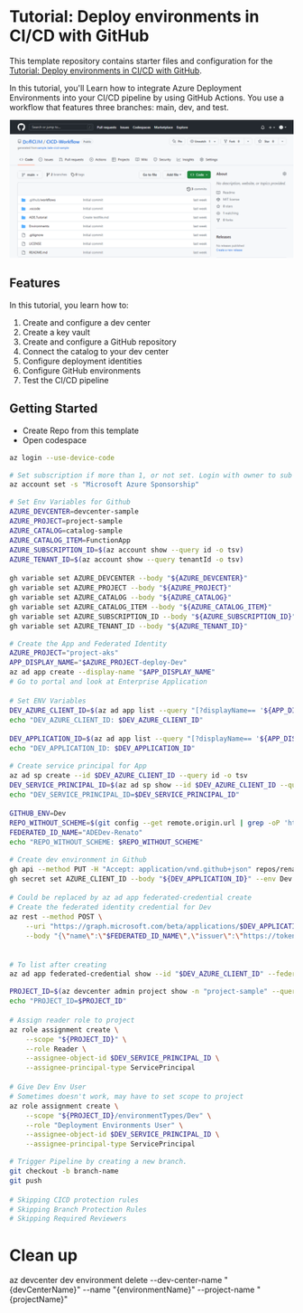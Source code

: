 # Tutorial: Deploy environments in CI/CD with GitHub

This template repository contains starter files and configuration for the [Tutorial: Deploy environments in CI/CD with GitHub](https://learn.microsoft.com/en-us/azure/deployment-environments/tutorial-deploy-environments-in-cicd-github).

In this tutorial, you'll Learn how to integrate Azure Deployment Environments into your CI/CD pipeline by using GitHub Actions. You use a workflow that features three branches: main, dev, and test.

![Screenshot showing GitHub Actions workflows](/media/samples-repo-image.png)

## Features

In this tutorial, you learn how to:

1. Create and configure a dev center
2. Create a key vault
3. Create and configure a GitHub repository
4. Connect the catalog to your dev center
5. Configure deployment identities
6. Configure GitHub environments
7. Test the CI/CD pipeline

## Getting Started

- Create Repo from this template
- Open codespace

```bash
az login --use-device-code
```

```bash
# Set subscription if more than 1, or not set. Login with owner to sub
az account set -s "Microsoft Azure Sponsorship"
```

```bash
# Set Env Variables for Github
AZURE_DEVCENTER=devcenter-sample
AZURE_PROJECT=project-sample
AZURE_CATALOG=catalog-sample
AZURE_CATALOG_ITEM=FunctionApp
AZURE_SUBSCRIPTION_ID=$(az account show --query id -o tsv)
AZURE_TENANT_ID=$(az account show --query tenantId -o tsv)

gh variable set AZURE_DEVCENTER --body "${AZURE_DEVCENTER}"
gh variable set AZURE_PROJECT --body "${AZURE_PROJECT}" 
gh variable set AZURE_CATALOG --body "${AZURE_CATALOG}" 
gh variable set AZURE_CATALOG_ITEM --body "${AZURE_CATALOG_ITEM}" 
gh variable set AZURE_SUBSCRIPTION_ID --body "${AZURE_SUBSCRIPTION_ID}" 
gh variable set AZURE_TENANT_ID --body "${AZURE_TENANT_ID}" 
```

```bash
# Create the App and Federated Identity
AZURE_PROJECT="project-aks"
APP_DISPLAY_NAME="$AZURE_PROJECT-deploy-Dev"
az ad app create --display-name "$APP_DISPLAY_NAME"
# Go to portal and look at Enterprise Application

# Set ENV Variables
DEV_AZURE_CLIENT_ID=$(az ad app list --query "[?displayName== '${APP_DISPLAY_NAME}'].appId" -o tsv)
echo "DEV_AZURE_CLIENT_ID: $DEV_AZURE_CLIENT_ID"

DEV_APPLICATION_ID=$(az ad app list --query "[?displayName== '${APP_DISPLAY_NAME}'].id" -o tsv)
echo "DEV_APPLICATION_ID: $DEV_APPLICATION_ID"
```

```bash
# Create service principal for App
az ad sp create --id $DEV_AZURE_CLIENT_ID --query id -o tsv
DEV_SERVICE_PRINCIPAL_ID=$(az ad sp show --id $DEV_AZURE_CLIENT_ID --query id -o tsv)
echo "DEV_SERVICE_PRINCIPAL_ID=$DEV_SERVICE_PRINCIPAL_ID"

GITHUB_ENV=Dev
REPO_WITHOUT_SCHEME=$(git config --get remote.origin.url | grep -oP 'https://\K\S+')
FEDERATED_ID_NAME="ADEDev-Renato"
echo "REPO_WITHOUT_SCHEME: $REPO_WITHOUT_SCHEME"
```

```bash
# Create dev environment in Github
gh api --method PUT -H "Accept: application/vnd.github+json" repos/renato-marciano/deployment-environments-cicd/environments/Dev
gh secret set AZURE_CLIENT_ID --body "${DEV_APPLICATION_ID}" --env Dev 

# Could be replaced by az ad app federated-credential create
# Create the federated identity credential for Dev
az rest --method POST \
    --uri "https://graph.microsoft.com/beta/applications/$DEV_APPLICATION_ID/federatedIdentityCredentials" \
    --body "{\"name\":\"$FEDERATED_ID_NAME\",\"issuer\":\"https://token.actions.githubusercontent.com\",\"subject\":\"repo:$REPO_WITHOUT_SCHEME:environment:$GITHUB_ENV\",\"description\":\"$GITHUB_ENV\",\"audiences\":[\"api://AzureADTokenExchange\"]}"


# To list after creating
az ad app federated-credential show --id "$DEV_AZURE_CLIENT_ID" --federated-credential-id  $FEDERATED_ID_NAME
```

```bash
PROJECT_ID=$(az devcenter admin project show -n "project-sample" --query id -o tsv)
echo "PROJECT_ID=$PROJECT_ID"

# Assign reader role to project
az role assignment create \
    --scope "${PROJECT_ID}" \
    --role Reader \
    --assignee-object-id $DEV_SERVICE_PRINCIPAL_ID \
    --assignee-principal-type ServicePrincipal

# Give Dev Env User 
# Sometimes doesn't work, may have to set scope to project
az role assignment create \
    --scope "${PROJECT_ID}/environmentTypes/Dev" \
    --role "Deployment Environments User" \
    --assignee-object-id $DEV_SERVICE_PRINCIPAL_ID \
    --assignee-principal-type ServicePrincipal
```



```bash
# Trigger Pipeline by creating a new branch.
git checkout -b branch-name
git push

# Skipping CICD protection rules 
# Skipping Branch Protection Rules
# Skipping Required Reviewers
```
# Clean up
az devcenter dev environment delete --dev-center-name "{devCenterName}" --name "{environmentName}" --project-name "{projectName}"